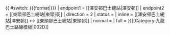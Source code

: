 {{ #switch: {{{format|}}}
  | endpoint1 = [[澤安邨巴士總站|澤安邨]]
  | endpoint2 = [[東頭邨巴士總站|東頭邨]]
  | direction = 2
  | status =
  | inline = [[澤安邨巴士總站|澤安邨]] ↔ [[東頭邨巴士總站|東頭邨]]
  | normal =
  | full =
}}<noinclude>[[Category:九龍巴士路線模板|002D]]</noinclude>